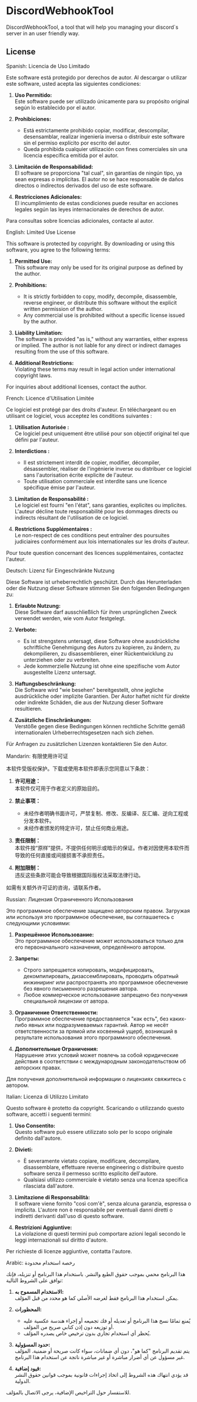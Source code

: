 # DiscordWebhookTool
DiscordWebhookTool, a tool that will help you managing your discord`s server in an user friendly way. 

License
----------------------------------------------------------------------------------
Spanish:
Licencia de Uso Limitado  

Este software está protegido por derechos de autor. Al descargar o utilizar este software, usted acepta las siguientes condiciones:  

1. **Uso Permitido:**  
   Este software puede ser utilizado únicamente para su propósito original según lo establecido por el autor.  

2. **Prohibiciones:**  
   - Está estrictamente prohibido copiar, modificar, descompilar, desensamblar, realizar ingeniería inversa o distribuir este software sin el permiso explícito por escrito del autor.  
   - Queda prohibida cualquier utilización con fines comerciales sin una licencia específica emitida por el autor.  

3. **Limitación de Responsabilidad:**  
   El software se proporciona "tal cual", sin garantías de ningún tipo, ya sean expresas o implícitas. El autor no se hace responsable de daños directos o indirectos derivados del uso de este software.  

4. **Restricciones Adicionales:**  
   El incumplimiento de estas condiciones puede resultar en acciones legales según las leyes internacionales de derechos de autor.  

Para consultas sobre licencias adicionales, contacte al autor.  


English:
Limited Use License  

This software is protected by copyright. By downloading or using this software, you agree to the following terms:  

1. **Permitted Use:**  
   This software may only be used for its original purpose as defined by the author.  

2. **Prohibitions:**  
   - It is strictly forbidden to copy, modify, decompile, disassemble, reverse engineer, or distribute this software without the explicit written permission of the author.  
   - Any commercial use is prohibited without a specific license issued by the author.  

3. **Liability Limitation:**  
   The software is provided "as is," without any warranties, either express or implied. The author is not liable for any direct or indirect damages resulting from the use of this software.  

4. **Additional Restrictions:**  
   Violating these terms may result in legal action under international copyright laws.  

For inquiries about additional licenses, contact the author.  

French:
Licence d'Utilisation Limitée  

Ce logiciel est protégé par des droits d'auteur. En téléchargeant ou en utilisant ce logiciel, vous acceptez les conditions suivantes :  

1. **Utilisation Autorisée :**  
   Ce logiciel peut uniquement être utilisé pour son objectif original tel que défini par l'auteur.  

2. **Interdictions :**  
   - Il est strictement interdit de copier, modifier, décompiler, désassembler, réaliser de l'ingénierie inverse ou distribuer ce logiciel sans l'autorisation écrite explicite de l'auteur.  
   - Toute utilisation commerciale est interdite sans une licence spécifique émise par l'auteur.  

3. **Limitation de Responsabilité :**  
   Le logiciel est fourni "en l'état", sans garanties, explicites ou implicites. L'auteur décline toute responsabilité pour les dommages directs ou indirects résultant de l'utilisation de ce logiciel.  

4. **Restrictions Supplémentaires :**  
   Le non-respect de ces conditions peut entraîner des poursuites judiciaires conformément aux lois internationales sur les droits d'auteur.  

Pour toute question concernant des licences supplémentaires, contactez l'auteur.  

Deutsch:
Lizenz für Eingeschränkte Nutzung  

Diese Software ist urheberrechtlich geschützt. Durch das Herunterladen oder die Nutzung dieser Software stimmen Sie den folgenden Bedingungen zu:  

1. **Erlaubte Nutzung:**  
   Diese Software darf ausschließlich für ihren ursprünglichen Zweck verwendet werden, wie vom Autor festgelegt.  

2. **Verbote:**  
   - Es ist strengstens untersagt, diese Software ohne ausdrückliche schriftliche Genehmigung des Autors zu kopieren, zu ändern, zu dekompilieren, zu disassemblieren, einer Rückentwicklung zu unterziehen oder zu verbreiten.  
   - Jede kommerzielle Nutzung ist ohne eine spezifische vom Autor ausgestellte Lizenz untersagt.  

3. **Haftungsbeschränkung:**  
   Die Software wird "wie besehen" bereitgestellt, ohne jegliche ausdrückliche oder implizite Garantien. Der Autor haftet nicht für direkte oder indirekte Schäden, die aus der Nutzung dieser Software resultieren.  

4. **Zusätzliche Einschränkungen:**  
   Verstöße gegen diese Bedingungen können rechtliche Schritte gemäß internationalen Urheberrechtsgesetzen nach sich ziehen.  

Für Anfragen zu zusätzlichen Lizenzen kontaktieren Sie den Autor.  

Mandarin:
有限使用许可证  

本软件受版权保护。下载或使用本软件即表示您同意以下条款：  

1. **许可用途：**  
   本软件仅可用于作者定义的原始目的。  

2. **禁止事项：**  
   - 未经作者明确书面许可，严禁复制、修改、反编译、反汇编、逆向工程或分发本软件。  
   - 未经作者颁发的特定许可，禁止任何商业用途。  

3. **责任限制：**  
   本软件按“原样”提供，不提供任何明示或暗示的保证。作者对因使用本软件而导致的任何直接或间接损害不承担责任。  

4. **附加限制：**  
   违反这些条款可能会导致根据国际版权法采取法律行动。  

如需有关额外许可证的咨询，请联系作者。  

Russian:
Лицензия Ограниченного Использования  

Это программное обеспечение защищено авторским правом. Загружая или используя это программное обеспечение, вы соглашаетесь с следующими условиями:  

1. **Разрешённое Использование:**  
   Это программное обеспечение может использоваться только для его первоначального назначения, определённого автором.  

2. **Запреты:**  
   - Строго запрещается копировать, модифицировать, декомпилировать, дизассемблировать, проводить обратный инжиниринг или распространять это программное обеспечение без явного письменного разрешения автора.  
   - Любое коммерческое использование запрещено без получения специальной лицензии от автора.  

3. **Ограничение Ответственности:**  
   Программное обеспечение предоставляется "как есть", без каких-либо явных или подразумеваемых гарантий. Автор не несёт ответственности за прямой или косвенный ущерб, возникший в результате использования этого программного обеспечения.  

4. **Дополнительные Ограничения:**  
   Нарушение этих условий может повлечь за собой юридические действия в соответствии с международным законодательством об авторских правах.  

Для получения дополнительной информации о лицензиях свяжитесь с автором.  

Italian:
Licenza di Utilizzo Limitato  

Questo software è protetto da copyright. Scaricando o utilizzando questo software, accetti i seguenti termini:  

1. **Uso Consentito:**  
   Questo software può essere utilizzato solo per lo scopo originale definito dall'autore.  

2. **Divieti:**  
   - È severamente vietato copiare, modificare, decompilare, disassemblare, effettuare reverse engineering o distribuire questo software senza il permesso scritto esplicito dell'autore.  
   - Qualsiasi utilizzo commerciale è vietato senza una licenza specifica rilasciata dall'autore.  

3. **Limitazione di Responsabilità:**  
   Il software viene fornito "così com'è", senza alcuna garanzia, espressa o implicita. L'autore non è responsabile per eventuali danni diretti o indiretti derivanti dall'uso di questo software.  

4. **Restrizioni Aggiuntive:**  
   La violazione di questi termini può comportare azioni legali secondo le leggi internazionali sul diritto d'autore.  

Per richieste di licenze aggiuntive, contatta l'autore.  

Arabic:
رخصة استخدام محدودة  

هذا البرنامج محمي بموجب حقوق الطبع والنشر. باستخدام هذا البرنامج أو تنزيله، فإنك توافق على الشروط التالية:  

1. **الاستخدام المسموح به:**  
   يمكن استخدام هذا البرنامج فقط لغرضه الأصلي كما هو محدد من قبل المؤلف.  

2. **المحظورات:**  
   - يُمنع تمامًا نسخ هذا البرنامج أو تعديله أو فك تجميعه أو إجراء هندسة عكسية عليه أو توزيعه دون إذن كتابي صريح من المؤلف.  
   - يُحظر أي استخدام تجاري بدون ترخيص خاص يصدره المؤلف.  

3. **حدود المسؤولية:**  
   يتم تقديم البرنامج "كما هو"، دون أي ضمانات، سواء كانت صريحة أو ضمنية. المؤلف غير مسؤول عن أي أضرار مباشرة أو غير مباشرة ناتجة عن استخدام هذا البرنامج.  

4. **قيود إضافية:**  
   قد يؤدي انتهاك هذه الشروط إلى اتخاذ إجراءات قانونية بموجب قوانين حقوق النشر الدولية.  

للاستفسار حول التراخيص الإضافية، يرجى الاتصال بالمؤلف.  

